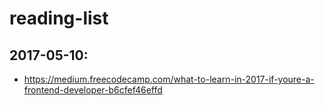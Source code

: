 # reading-list
## 2017-05-10:
* https://medium.freecodecamp.com/what-to-learn-in-2017-if-youre-a-frontend-developer-b6cfef46effd
